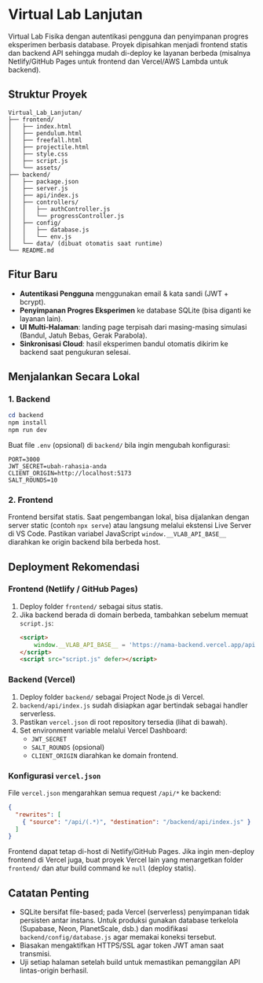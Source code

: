 # Virtual Lab Lanjutan

Virtual Lab Fisika dengan autentikasi pengguna dan penyimpanan progres eksperimen berbasis database. Proyek dipisahkan menjadi frontend statis dan backend API sehingga mudah di-deploy ke layanan berbeda (misalnya Netlify/GitHub Pages untuk frontend dan Vercel/AWS Lambda untuk backend).

## Struktur Proyek

```
Virtual_Lab_Lanjutan/
├── frontend/
│   ├── index.html
│   ├── pendulum.html
│   ├── freefall.html
│   ├── projectile.html
│   ├── style.css
│   ├── script.js
│   └── assets/
├── backend/
│   ├── package.json
│   ├── server.js
│   ├── api/index.js
│   ├── controllers/
│   │   ├── authController.js
│   │   └── progressController.js
│   ├── config/
│   │   ├── database.js
│   │   └── env.js
│   └── data/ (dibuat otomatis saat runtime)
└── README.md
```

## Fitur Baru

- **Autentikasi Pengguna** menggunakan email & kata sandi (JWT + bcrypt).
- **Penyimpanan Progres Eksperimen** ke database SQLite (bisa diganti ke layanan lain).
- **UI Multi-Halaman**: landing page terpisah dari masing-masing simulasi (Bandul, Jatuh Bebas, Gerak Parabola).
- **Sinkronisasi Cloud**: hasil eksperimen bandul otomatis dikirim ke backend saat pengukuran selesai.

## Menjalankan Secara Lokal

### 1. Backend

```powershell
cd backend
npm install
npm run dev
```

Buat file `.env` (opsional) di `backend/` bila ingin mengubah konfigurasi:

```
PORT=3000
JWT_SECRET=ubah-rahasia-anda
CLIENT_ORIGIN=http://localhost:5173
SALT_ROUNDS=10
```

### 2. Frontend

Frontend bersifat statis. Saat pengembangan lokal, bisa dijalankan dengan server static (contoh `npx serve`) atau langsung melalui ekstensi Live Server di VS Code. Pastikan variabel JavaScript `window.__VLAB_API_BASE__` diarahkan ke origin backend bila berbeda host.

## Deployment Rekomendasi

### Frontend (Netlify / GitHub Pages)

1. Deploy folder `frontend/` sebagai situs statis.
2. Jika backend berada di domain berbeda, tambahkan sebelum memuat `script.js`:
   ```html
   <script>
       window.__VLAB_API_BASE__ = 'https://nama-backend.vercel.app/api';
   </script>
   <script src="script.js" defer></script>
   ```

### Backend (Vercel)

1. Deploy folder `backend/` sebagai Project Node.js di Vercel.
2. `backend/api/index.js` sudah disiapkan agar bertindak sebagai handler serverless.
3. Pastikan `vercel.json` di root repository tersedia (lihat di bawah).
4. Set environment variable melalui Vercel Dashboard:
   - `JWT_SECRET`
   - `SALT_ROUNDS` (opsional)
   - `CLIENT_ORIGIN` diarahkan ke domain frontend.

### Konfigurasi `vercel.json`

File `vercel.json` mengarahkan semua request `/api/*` ke backend:

```json
{
  "rewrites": [
    { "source": "/api/(.*)", "destination": "/backend/api/index.js" }
  ]
}
```

Frontend dapat tetap di-host di Netlify/GitHub Pages. Jika ingin men-deploy frontend di Vercel juga, buat proyek Vercel lain yang menargetkan folder `frontend/` dan atur build command ke `null` (deploy statis).

## Catatan Penting

- SQLite bersifat file-based; pada Vercel (serverless) penyimpanan tidak persisten antar instans. Untuk produksi gunakan database terkelola (Supabase, Neon, PlanetScale, dsb.) dan modifikasi `backend/config/database.js` agar memakai koneksi tersebut.
- Biasakan mengaktifkan HTTPS/SSL agar token JWT aman saat transmisi.
- Uji setiap halaman setelah build untuk memastikan pemanggilan API lintas-origin berhasil.
